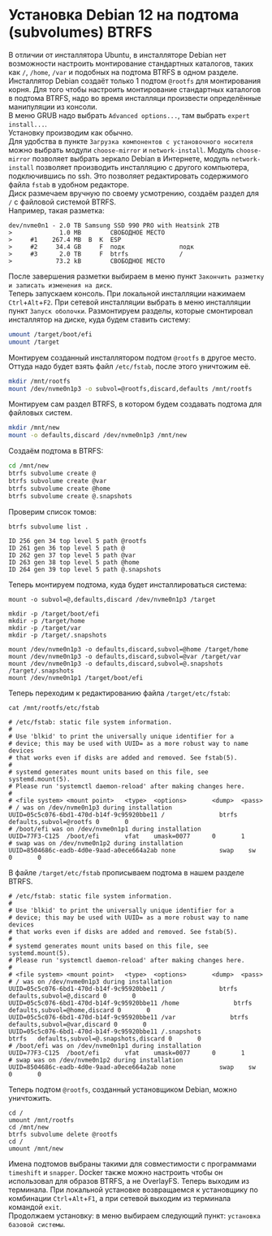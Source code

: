 # Установка Debian 12 на подтома (subvolumes) BTRFS  
В отличии от инсталлятора Ubuntu, в инсталляторе Debian нет возможности 
настроить монтирование стандартных каталогов, таких как `/`, `/home`, `/var` и
подобных на подтома BTRFS в одном разделе. Инсталлятор Debian создаёт 
только 1 подтом `@rootfs` для монтирования корня.
Для того чтобы настроить монтирование стандартных каталогов в подтома BTRFS, 
надо во время инсталляци произвести определённые манипуляции из консоли.  
В меню GRUB надо выбрать `Advanced options...`, там выбрать `expert install...`.  
Установку производим как обычно.  
Для удобства в пункте
`Загрузка компонентов с установочного носителя` можно выбрать модули
`choose-mirror` и `network-install`. Модуль `choose-mirror` позволяет выбрать зеркало
Debian в Интернете, модуль `network-install` позволяет производить инсталляцию с
другого компьютера, подключившись по ssh. Это позволяет редактировать содержимого файла `fstab`
в удобном редакторе.  
Диск размечаем вручную по своему усмотрению, создаём раздел для `/` c файловой системой BTRFS.  
Например, такая разметка:
```
dev/nvme0n1 - 2.0 TB Samsung SSD 990 PRO with Heatsink 2TB
>             1.0 MB        СВОБОДНОЕ МЕСТО
>     #1    267.4 MB  B  K  ESP
>     #2     34.4 GB     F  подк               подк
>     #3      2.0 TB     F  btrfs              /
>            73.2 kB        СВОБОДНОЕ МЕСТО
```
После завершения разметки выбираем в меню пункт 
`Закончить разметку и записать изменения на диск`.  
Теперь запускаем консоль. При локальной инсталляции нажимаем `Ctrl`+`Alt`+`F2`.
При сетевой инсталляции выбрать в меню инсталляции пункт `Запуск оболочки`.
Размонтируем разделы, которые смонтировал инсталлятор на диске, куда будем ставить систему:
```bash
umount /target/boot/efi
umount /target
```
Монтируем созданный инсталлятором подтом `@rootfs` в другое место. Оттуда надо будет взять файл
`/etc/fstab`, после этого уничтожим её.
```bash
mkdir /mnt/rootfs
mount /dev/nvme0n1p3 -o subvol=@rootfs,discard,defaults /mnt/rootfs
```
Монтируем сам раздел BTRFS, в котором будем создавать подтома для файловых систем.
```bash
mkdir /mnt/new
mount -o defaults,discard /dev/nvme0n1p3 /mnt/new
```
Создаём подтома в BTRFS:
```bash
cd /mnt/new
btrfs subvolume create @
btrfs subvolume create @var
btrfs subvolume create @home
btrfs subvolume create @.snapshots
```
Проверим список томов:
```bash
btrfs subvolume list .
```
```
ID 256 gen 34 top level 5 path @rootfs
ID 261 gen 36 top level 5 path @
ID 262 gen 37 top level 5 path @var
ID 263 gen 38 top level 5 path @home
ID 264 gen 39 top level 5 path @.snapshots
```
Теперь монтируем подтома, куда будет инсталлироваться система:
```shell
mount -o subvol=@,defaults,discard /dev/nvme0n1p3 /target

mkdir -p /target/boot/efi
mkdir -p /target/home
mkdir -p /target/var
mkdir -p /target/.snapshots

mount /dev/nvme0n1p3 -o defaults,discard,subvol=@home /target/home
mount /dev/nvme0n1p3 -o defaults,discard,subvol=@var /target/var
mount /dev/nvme0n1p3 -o defaults,discard,subvol=@.snapshots /target/.snapshots
mount /dev/nvme0n1p1 /target/boot/efi
```
Теперь переходим к редактированию файла `/target/etc/fstab`:
```shell
cat /mnt/rootfs/etc/fstab
```
```
# /etc/fstab: static file system information.
#
# Use 'blkid' to print the universally unique identifier for a
# device; this may be used with UUID= as a more robust way to name devices
# that works even if disks are added and removed. See fstab(5).
#
# systemd generates mount units based on this file, see systemd.mount(5).
# Please run 'systemctl daemon-reload' after making changes here.
#
# <file system> <mount point>   <type>  <options>       <dump>  <pass>
# / was on /dev/nvme0n1p3 during installation
UUID=05c5c076-6bd1-470d-b14f-9c95920bbe11 /               btrfs   defaults,subvol=@rootfs 0       0
# /boot/efi was on /dev/nvme0n1p1 during installation
UUID=77F3-C125  /boot/efi       vfat    umask=0077      0       1
# swap was on /dev/nvme0n1p2 during installation
UUID=8504686c-eadb-4d0e-9aad-a0ece664a2ab none            swap    sw              0       0
```
В файле `/target/etc/fstab` прописываем подтома в нашем разделе BTRFS.
```
# /etc/fstab: static file system information.
#
# Use 'blkid' to print the universally unique identifier for a
# device; this may be used with UUID= as a more robust way to name devices
# that works even if disks are added and removed. See fstab(5).
#
# systemd generates mount units based on this file, see systemd.mount(5).
# Please run 'systemctl daemon-reload' after making changes here.
#
# <file system> <mount point>   <type>  <options>       <dump>  <pass>
# / was on /dev/nvme0n1p3 during installation
UUID=05c5c076-6bd1-470d-b14f-9c95920bbe11 /               btrfs   defaults,subvol=@,discard 0       0
UUID=05c5c076-6bd1-470d-b14f-9c95920bbe11 /home               btrfs   defaults,subvol=@home,discard 0       0
UUID=05c5c076-6bd1-470d-b14f-9c95920bbe11 /var               btrfs   defaults,subvol=@var,discard 0       0
UUID=05c5c076-6bd1-470d-b14f-9c95920bbe11 /.snapshots               btrfs   defaults,subvol=@.snapshots,discard 0       0
# /boot/efi was on /dev/nvme0n1p1 during installation
UUID=77F3-C125  /boot/efi       vfat    umask=0077      0       1
# swap was on /dev/nvme0n1p2 during installation
UUID=8504686c-eadb-4d0e-9aad-a0ece664a2ab none            swap    sw              0       0
```
Теперь подтом `@rootfs`, созданный установщиком Debian, можно уничтожить.
```shell
cd /
umount /mnt/rootfs
cd /mnt/new
btrfs subvolume delete @rootfs
cd /
umount /mnt/new
```
Имена подтомов выбраны такими для совместимости с программами `timeshift` и `snapper`. 
Docker также можно настроить чтобы он использовал для образов BTRFS, а не OverlayFS. 
Теперь выходим из терминала. При локальной установке возвращаемся к установщику по комбинации 
`Ctrl`+`Alt`+`F1`, а при сетевой выходим из терминала командой `exit`.   
Продолжаем установку: в меню выбираем следующий пункт: `установка базовой системы`.

